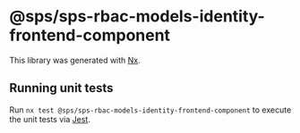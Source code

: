 # @sps/sps-rbac-models-identity-frontend-component

This library was generated with [Nx](https://nx.dev).

## Running unit tests

Run `nx test @sps/sps-rbac-models-identity-frontend-component` to execute the unit tests via [Jest](https://jestjs.io).
